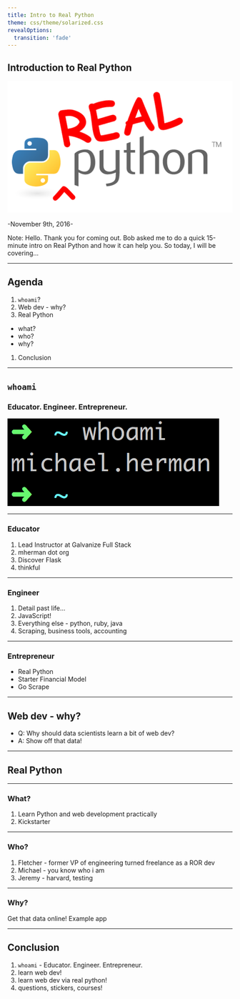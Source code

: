 ```yaml
---
title: Intro to Real Python
theme: css/theme/solarized.css
revealOptions:
  transition: 'fade'
---
```


## Introduction to Real Python

![Real Python Logo](./images/realpython_logo.png)

-November 9th, 2016-

Note: Hello. Thank you for coming out. Bob asked me to do a quick 15-minute intro on Real Python and how it can help you. So today, I will be covering...

---

## Agenda

1. `whoami`?
1. Web dev - why?
1. Real Python
  - what?
  - who?
  - why?
1. Conclusion

---

## `whoami`

### Educator. Engineer. Entrepreneur.

![whoami](./images/whoami.png)


----

### Educator

1. Lead Instructor at Galvanize Full Stack
1. mherman dot org
1. Discover Flask
1. thinkful

----

### Engineer

1. Detail past life...
1. JavaScript!
1. Everything else - python, ruby, java
1. Scraping, business tools, accounting

----

### Entrepreneur

- Real Python
- Starter Financial Model
- Go Scrape

---

## Web dev - why?

- Q: Why should data scientists learn a bit of web dev?
- A: Show off that data!

---

## Real Python

----

### What?

1. Learn Python and web development practically
1. Kickstarter

----

### Who?

1. Fletcher - former VP of engineering turned freelance as a ROR dev
1. Michael - you know who i am
1. Jeremy - harvard, testing

----

### Why?

Get that data online! Example app

---

## Conclusion

1. `whoami` - Educator. Engineer. Entrepreneur.
1. learn web dev!
1. learn web dev via real python!
1. questions, stickers, courses!
